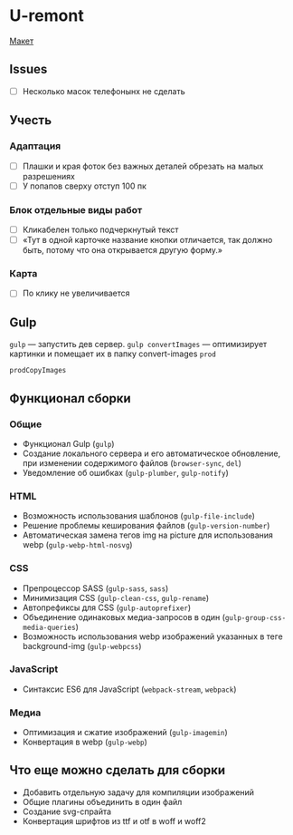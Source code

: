 # U-remont
[Макет](https://www.figma.com/file/QAjPyqFaF6l1i9jn2OYrsQ/Сайт-%7C-Ю-Ремонт?node-id=322%3A152&t=5dAD3olscrbF8c86-0)

## Issues
- [ ] Несколько масок телефонынх не сделать

## Учесть

### Адаптация
- [ ] Плашки и края фоток без важных деталей обрезать на малых разрешениях
- [ ] У попапов сверху отступ 100 пк

### Блок отдельные виды работ
- [ ] Кликабелен только подчеркнутый текст
- [ ] «Тут в одной карточке название кнопки отличается, так должно быть, потому что она открывается другую форму.»

### Карта
-[ ] По клику не увеличивается


## Gulp

`gulp` — запустить дев сервер.
`gulp convertImages` — оптимизирует картинки и помещает их в папку convert-images
`prod`

`prodCopyImages`

## Функционал сборки

### Общие

- Функционал Gulp (`gulp`)
- Создание локального сервера и его автоматическое обновление, при изменении содержимого файлов (`browser-sync`, `del`)
- Уведомление об ошибках (`gulp-plumber`, `gulp-notify`)

### HTML

- Возможность использования шаблонов (`gulp-file-include`)
- Решение проблемы кеширования файлов (`gulp-version-number`)
- Автоматическая замена тегов img на picture для использования webp (`gulp-webp-html-nosvg`)

### CSS

- Препроцессор SASS (`gulp-sass`, `sass`)
- Минимизация CSS (`gulp-clean-css`, `gulp-rename`)
- Автопрефиксы для CSS (`gulp-autoprefixer`)
- Объединение одинаковых медиа-запросов в один (`gulp-group-css-media-queries`)
- Возможность использования webp изображений указанных в теге background-img (`gulp-webpcss`)

### JavaScript

- Синтаксис ES6 для JavaScript (`webpack-stream`, `webpack`)

### Медиа

- Оптимизация и сжатие изображений (`gulp-imagemin`)
- Конвертация в webp (`gulp-webp`)

## Что еще можно сделать для сборки

- Добавить отдельную задачу для компиляции изображений
- Общие плагины объединить в один файл
- Создание svg-спрайта
- Конвертация шрифтов из ttf и otf в woff и woff2
